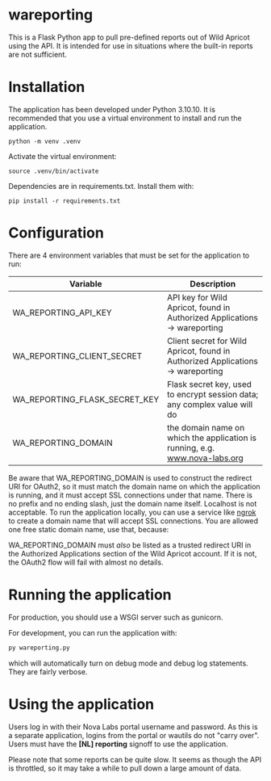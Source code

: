 # wareporting
  
  This is a Flask Python app to pull pre-defined reports out of Wild Apricot using the API. It is intended for use
  in situations where the built-in reports are not sufficient.

# Installation
  
The application has been developed under Python 3.10.10. It is recommended that you use a virtual environment to install and run the application.

```shell
python -m venv .venv
```
Activate the virtual environment:

```shell
source .venv/bin/activate
```

Dependencies are in requirements.txt. Install them with:

```shell
pip install -r requirements.txt
```

# Configuration

There are 4 environment variables that must be set for the application to run:

| Variable | Description |
| --- | --- |
| WA_REPORTING_API_KEY | API key for Wild Apricot, found in Authorized Applications -> wareporting |
| WA_REPORTING_CLIENT_SECRET | Client secret for Wild Apricot, found in Authorized Applications -> wareporting |
| WA_REPORTING_FLASK_SECRET_KEY | Flask secret key, used to encrypt session data; any complex value will do |
| WA_REPORTING_DOMAIN | the domain name on which the application is running, e.g. www.nova-labs.org |

Be aware that WA_REPORTING_DOMAIN is used to construct the redirect URI for OAuth2, so it must match the domain name on which the application is running, and it must accept SSL connections under that name. There is no prefix  and no ending slash, just the domain name itself. Localhost is not acceptable. To run the application locally, you can use a service like [ngrok](https://ngrok.com) to create a domain name that will accept SSL connections. You are allowed one free static domain name, use that, because:

WA_REPORTING_DOMAIN must *also* be listed as a trusted redirect URI in the Authorized Applications section of the Wild Apricot account. If it is not, the OAuth2 flow will fail with almost no details.

# Running the application

For production, you should use a WSGI server such as gunicorn. 

For development, you can run the application with:

```python
py wareporting.py
```

which will automatically turn on debug mode and debug log statements. They are fairly verbose.

# Using the application

Users log in with their Nova Labs portal username and password. As this is a separate application, logins from the portal or wautils do not "carry over". Users must have the **\[NL\] reporting** signoff to use the application.

Please note that some reports can be quite slow. It seems as though the API is throttled, so it may take a while to pull down a large amount of data.